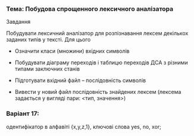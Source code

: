 ### Тема: Побудова спрощенного лексичного аналізатора

Завдання

Побудувати лексичний аналізатор для розпізнавання лексем декількох заданих типів у тексті. Для цього

* Означити класи (множини) вхідних символів

* Побудувати діаграму переходів і таблицю переходів ДСА з різними типами заключних станів

* Підготувати вхідний файл – послідовність символів

* Вивести у новий файл послідовність знайдених лексем (лексема задається у вигляді пари: <тип, значення>)

### Варіант 17:

oдентифікатор в алфавіті {x,y,z,1}, ключові слова yes, no, xor;
